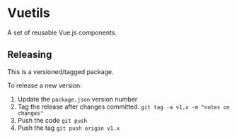 # Vuetils

A set of reusable Vue.js components.

## Releasing

This is a versioned/tagged package.

To release a new version:

1. Update the `package.json` version number
2. Tag the release after changes committed. `git tag -a v1.x -m "notes on changes"`
3. Push the code `git push`
4. Push the tag `git push origin v1.x` 
